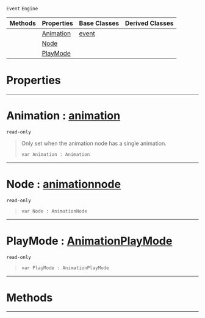  `Event` `Engine`



|Methods|Properties|Base Classes|Derived Classes|
|---|---|---|---|
| |[ Animation](https://github.com/zeroengineteam/ZeroDocs/blob/master/code_reference/class_reference/animationgraphevent.markdown#animation-zero-engine-do)|[event](https://github.com/zeroengineteam/ZeroDocs/blob/master/code_reference/class_reference/event.markdown)| |
| |[ Node](https://github.com/zeroengineteam/ZeroDocs/blob/master/code_reference/class_reference/animationgraphevent.markdown#node-zero-engine-documen)| | |
| |[ PlayMode](https://github.com/zeroengineteam/ZeroDocs/blob/master/code_reference/class_reference/animationgraphevent.markdown#playmode-zero-engine-doc)| | |


 #  Properties


---  
 #  Animation : [animation](https://github.com/zeroengineteam/ZeroDocs/blob/master/code_reference/class_reference/animation.markdown)

 `read-only`

> Only set when the animation node has a single animation.
> ``` lang=cpp, name=Nada
> var Animation : Animation


---  
 #  Node : [animationnode](https://github.com/zeroengineteam/ZeroDocs/blob/master/code_reference/class_reference/animationnode.markdown)

 `read-only`

> 
> ``` lang=cpp, name=Nada
> var Node : AnimationNode


---  
 #  PlayMode : [AnimationPlayMode](https://github.com/zeroengineteam/ZeroDocs/blob/master/code_reference/enum_reference.markdown#animationplaymode)

 `read-only`

> 
> ``` lang=cpp, name=Nada
> var PlayMode : AnimationPlayMode


---  
 #  Methods


---  
 

 
